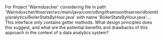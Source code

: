 For Project 'Warmduscher' considering file in path 'Warmduscher/thserver/src/main/java/com/x8ing/thsensor/thserver/db/entity/analytics/BoilerStatsByHour.java' with name 'BoilerStatsByHour.java'...
This interface only contains getter methods. What design principles does this suggest, and what are the potential benefits and drawbacks of this approach in the context of a data analytics system?